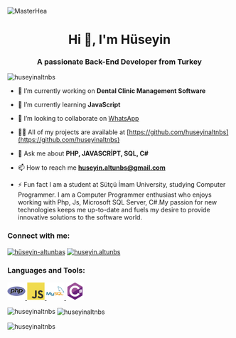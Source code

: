 
![MasterHea](https://media.licdn.com/dms/image/v2/D5616AQFLk3TxYPmTRg/profile-displaybackgroundimage-shrink_350_1400/profile-displaybackgroundimage-shrink_350_1400/0/1735241944027?e=1740614400&v=beta&t=fhQIXKhfzihWZiQbMeN6AOMyXIs5-wwEfsdchrlpmDQ)



<h1 align="center">Hi 👋, I'm Hüseyin</h1>
<h3 align="center">A passionate Back-End Developer from Turkey</h3>

<p align="left"> <img src="https://komarev.com/ghpvc/?username=huseyinaltnbs&label=Profile%20views&color=0e75b6&style=flat" alt="huseyinaltnbs" /> </p>

- 🔭 I’m currently working on **Dental Clinic Management Software**

- 🌱 I’m currently learning **JavaScript**

- 👯 I’m looking to collaborate on [WhatsApp](https://wa.me/+905457840144)

- 👨‍💻 All of my projects are available at [https://github.com/huseyinaltnbs](https://github.com/huseyinaltnbs)

- 💬 Ask me about **PHP, JAVASCRİPT, SQL, C#**

- 📫 How to reach me **huseyin.altunbs@gmail.com**

- ⚡ Fun fact I am a student at Sütçü İmam University, studying Computer Programmer. I am a Computer Programmer enthusiast who enjoys working with Php, Js, Microsoft SQL Server, C#.My passion for new technologies keeps me up-to-date and fuels my desire to provide innovative solutions to the software world.

<h3 align="left">Connect with me:</h3>
<p align="left">
<a href="https://www.linkedin.com/in/h%C3%BCseyin-altunba%C5%9F/" target="_blank"><img align="center" src="https://raw.githubusercontent.com/rahuldkjain/github-profile-readme-generator/master/src/images/icons/Social/linked-in-alt.svg" alt="hüseyin-altunbaş" height="30" width="40" /></a>
<a href="https://www.instagram.com/huseyin.altunbs/" target="_blank"><img align="center" src="https://raw.githubusercontent.com/rahuldkjain/github-profile-readme-generator/master/src/images/icons/Social/instagram.svg" alt="huseyin.altunbs" height="30" width="40" /></a>
</p>

<h3 align="left">Languages and Tools:</h3>
<p align="left"> <a href="https://www.php.net" target="_blank" rel="noreferrer"> <img src="https://raw.githubusercontent.com/devicons/devicon/master/icons/php/php-original.svg" alt="php" width="40" height="40"/> </a>  <a href="https://developer.mozilla.org/en-US/docs/Web/JavaScript" target="_blank" rel="noreferrer"> <img src="https://raw.githubusercontent.com/devicons/devicon/master/icons/javascript/javascript-original.svg" alt="javascript" width="40" height="40"/> </a> <a href="https://www.mysql.com/" target="_blank" rel="noreferrer"> <img src="https://raw.githubusercontent.com/devicons/devicon/master/icons/mysql/mysql-original-wordmark.svg" alt="mysql" width="40" height="40"/> </a>   <a href="https://www.w3schools.com/cs/" target="_blank" rel="noreferrer"> <img src="https://raw.githubusercontent.com/devicons/devicon/master/icons/csharp/csharp-original.svg" alt="csharp" width="40" height="40"/> </a> </p>

<p><img align="left" src="https://github-readme-stats.vercel.app/api/top-langs?username=huseyinaltnbs&show_icons=true&locale=en&layout=compact" alt="huseyinaltnbs" /></p>

<p>&nbsp;<img align="center" src="https://github-readme-stats.vercel.app/api?username=huseyinaltnbs&show_icons=true&locale=en" alt="huseyinaltnbs" /></p>

<p><img align="center" src="https://github-readme-streak-stats.herokuapp.com/?user=huseyinaltnbs&" alt="huseyinaltnbs" /></p>
